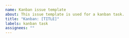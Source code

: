 ```yaml
---
name: Kanban issue template
about: This issue template is used for a kanban task.
title: "Kanban: [TITLE]"
labels: kanban task
assignees: ""
---
```

